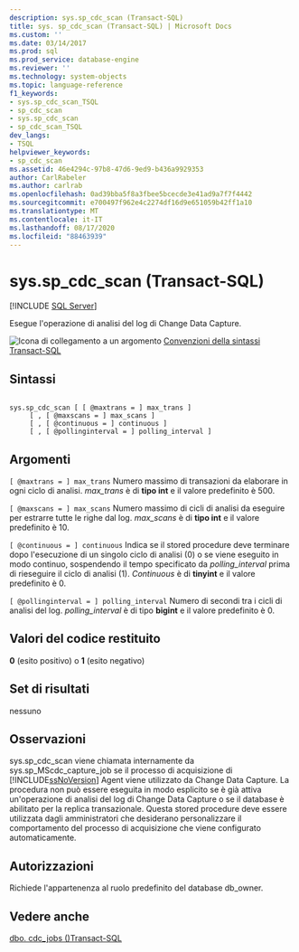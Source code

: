 ```yaml
---
description: sys.sp_cdc_scan (Transact-SQL)
title: sys. sp_cdc_scan (Transact-SQL) | Microsoft Docs
ms.custom: ''
ms.date: 03/14/2017
ms.prod: sql
ms.prod_service: database-engine
ms.reviewer: ''
ms.technology: system-objects
ms.topic: language-reference
f1_keywords:
- sys.sp_cdc_scan_TSQL
- sp_cdc_scan
- sys.sp_cdc_scan
- sp_cdc_scan_TSQL
dev_langs:
- TSQL
helpviewer_keywords:
- sp_cdc_scan
ms.assetid: 46e4294c-97b8-47d6-9ed9-b436a9929353
author: CarlRabeler
ms.author: carlrab
ms.openlocfilehash: 0ad39bba5f8a3fbee5bcecde3e41ad9a7f7f4442
ms.sourcegitcommit: e700497f962e4c2274df16d9e651059b42ff1a10
ms.translationtype: MT
ms.contentlocale: it-IT
ms.lasthandoff: 08/17/2020
ms.locfileid: "88463939"
---
```

# <a name="syssp_cdc_scan-transact-sql"></a>sys.sp_cdc_scan (Transact-SQL)
[!INCLUDE [SQL Server](../../includes/applies-to-version/sqlserver.md)]

  Esegue l'operazione di analisi del log di Change Data Capture.  
  
 ![Icona di collegamento a un argomento](../../database-engine/configure-windows/media/topic-link.gif "Icona di collegamento a un argomento") [Convenzioni della sintassi Transact-SQL](../../t-sql/language-elements/transact-sql-syntax-conventions-transact-sql.md)  
  
## <a name="syntax"></a>Sintassi  
  
```  
  
sys.sp_cdc_scan [ [ @maxtrans = ] max_trans ]   
     [ , [ @maxscans = ] max_scans ]   
     [ , [ @continuous = ] continuous ]   
     [ , [ @pollinginterval = ] polling_interval ]   
```  
  
## <a name="arguments"></a>Argomenti  
`[ @maxtrans = ] max_trans` Numero massimo di transazioni da elaborare in ogni ciclo di analisi. *max_trans* è di **tipo int** e il valore predefinito è 500.  
  
`[ @maxscans = ] max_scans` Numero massimo di cicli di analisi da eseguire per estrarre tutte le righe dal log. *max_scans* è di **tipo int** e il valore predefinito è 10.  
  
`[ @continuous = ] continuous` Indica se il stored procedure deve terminare dopo l'esecuzione di un singolo ciclo di analisi (0) o se viene eseguito in modo continuo, sospendendo il tempo specificato da *polling_interval* prima di rieseguire il ciclo di analisi (1). *Continuous* è di **tinyint** e il valore predefinito è 0.  
  
`[ @pollinginterval = ] polling_interval` Numero di secondi tra i cicli di analisi del log. *polling_interval* è di tipo **bigint** e il valore predefinito è 0.  
  
## <a name="return-code-values"></a>Valori del codice restituito  
 **0** (esito positivo) o **1** (esito negativo)  
  
## <a name="result-sets"></a>Set di risultati  
 nessuno  
  
## <a name="remarks"></a>Osservazioni  
 sys.sp_cdc_scan viene chiamata internamente da sys.sp_MScdc_capture_job se il processo di acquisizione di [!INCLUDE[ssNoVersion](../../includes/ssnoversion-md.md)] Agent viene utilizzato da Change Data Capture. La procedura non può essere eseguita in modo esplicito se è già attiva un'operazione di analisi del log di Change Data Capture o se il database è abilitato per la replica transazionale. Questa stored procedure deve essere utilizzata dagli amministratori che desiderano personalizzare il comportamento del processo di acquisizione che viene configurato automaticamente.  
  
## <a name="permissions"></a>Autorizzazioni  
 Richiede l'appartenenza al ruolo predefinito del database db_owner.  
  
## <a name="see-also"></a>Vedere anche  
 [dbo. cdc_jobs &#40;&#41;Transact-SQL ](../../relational-databases/system-tables/dbo-cdc-jobs-transact-sql.md)  
  
  
